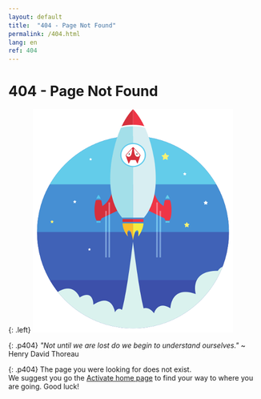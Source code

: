 ```yaml
---
layout: default
title:  "404 - Page Not Found"
permalink: /404.html
lang: en
ref: 404
---
```


# 404 - Page Not Found

{: .left}
![image](/assets/img/rocket.png)

{: .p404}
*"Not until we are lost do we begin to understand ourselves."*
~ Henry David Thoreau

{: .p404}
The page you were looking for does not exist.<br>
We suggest you go the [Activate home page](/) to find your way to where you are going. Good luck!
